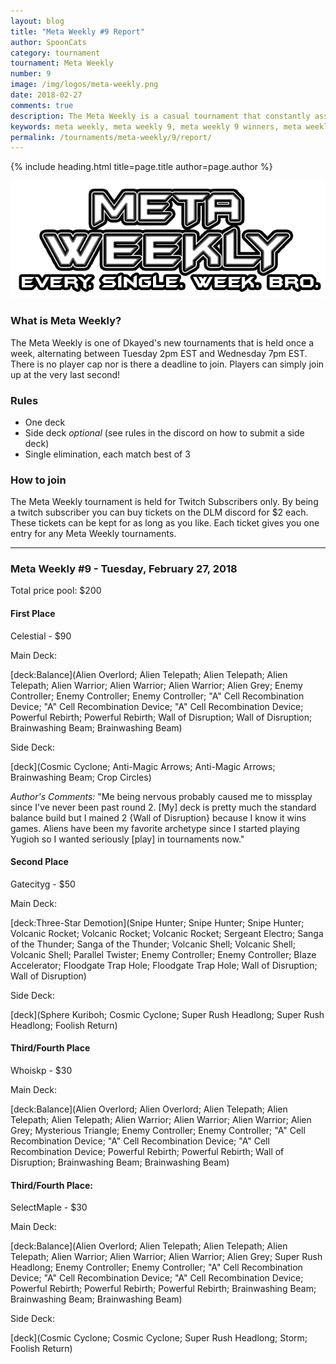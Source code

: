 ```yaml
---
layout: blog
title: "Meta Weekly #9 Report"
author: SpoonCats
category: tournament
tournament: Meta Weekly
number: 9
image: /img/logos/meta-weekly.png
date: 2018-02-27
comments: true
description: The Meta Weekly is a casual tournament that constantly assesses the ever changing Meta. Check out the report of these Top Players, their decks, and Prizes for the week of February 27, 2018. 
keywords: meta weekly, meta weekly 9, meta weekly 9 winners, meta weekly 9 decks, tournament, Dkayed, aliens, snipe hunter, volcanics, volcanic rocket, blaze accelerator
permalink: /tournaments/meta-weekly/9/report/
---
```


{% include heading.html title=page.title author=page.author %}

![](/img/logos/meta-weekly.png)

### What is Meta Weekly?
The Meta Weekly is one of Dkayed's new tournaments that is held once a week, alternating between Tuesday 2pm EST and Wednesday 7pm EST. There is no player cap nor is there a deadline to join. Players can simply join up at the very last second!

### Rules
* One deck
* Side deck *optional* (see rules in the discord on how to submit a side deck)
* Single elimination, each match best of 3

### How to join
The Meta Weekly tournament is held for Twitch Subscribers only. By being a twitch subscriber you can buy tickets on the DLM discord for $2 each. These tickets can be kept for as long as you like. Each ticket gives you one entry for any Meta Weekly tournaments.

----------

### Meta Weekly #9 - Tuesday, February 27, 2018
Total price pool: $200

#### First Place
Celestial - $90

Main Deck:

[deck:Balance](Alien Overlord; Alien Telepath; Alien Telepath; Alien Telepath; Alien Warrior; Alien Warrior; Alien Warrior; Alien Grey; Enemy Controller; Enemy Controller; Enemy Controller; "A" Cell Recombination Device; "A" Cell Recombination Device; "A" Cell Recombination Device; Powerful Rebirth; Powerful Rebirth; Wall of Disruption; Wall of Disruption; Brainwashing Beam; Brainwashing Beam)

Side Deck:

[deck](Cosmic Cyclone; Anti-Magic Arrows; Anti-Magic Arrows; Brainwashing Beam; Crop Circles)

*Author's Comments:* "Me being nervous probably caused me to missplay since I've never been past round 2. [My] deck is pretty much the standard balance build but I mained 2 {Wall of Disruption} because I know it wins games. Aliens have been my favorite archetype since I started playing Yugioh so I wanted seriously [play] in tournaments now."

#### Second Place
Gatecityg - $50

Main Deck:

[deck:Three-Star Demotion](Snipe Hunter; Snipe Hunter; Snipe Hunter; Volcanic Rocket; Volcanic Rocket; Volcanic Rocket; Sergeant Electro; Sanga of the Thunder; Sanga of the Thunder; Volcanic Shell; Volcanic Shell; Volcanic Shell; Parallel Twister; Enemy Controller; Enemy Controller; Blaze Accelerator; Floodgate Trap Hole; Floodgate Trap Hole; Wall of Disruption; Wall of Disruption)

Side Deck:

[deck](Sphere Kuriboh; Cosmic Cyclone; Super Rush Headlong; Super Rush Headlong; Foolish Return)

#### Third/Fourth Place
Whoiskp - $30

Main Deck:

[deck:Balance](Alien Overlord; Alien Overlord; Alien Telepath; Alien Telepath; Alien Telepath; Alien Warrior; Alien Warrior; Alien Warrior; Alien Grey; Mysterious Triangle; Enemy Controller; Enemy Controller; "A" Cell Recombination Device; "A" Cell Recombination Device; "A" Cell Recombination Device; Powerful Rebirth; Powerful Rebirth; Wall of Disruption; Brainwashing Beam; Brainwashing Beam)

#### Third/Fourth Place:
SelectMaple - $30

Main Deck:

[deck:Balance](Alien Overlord; Alien Telepath; Alien Telepath; Alien Telepath; Alien Warrior; Alien Warrior; Alien Warrior; Alien Grey; Super Rush Headlong; Enemy Controller; Enemy Controller; "A" Cell Recombination Device; "A" Cell Recombination Device; "A" Cell Recombination Device; Powerful Rebirth; Powerful Rebirth; Powerful Rebirth; Brainwashing Beam; Brainwashing Beam; Brainwashing Beam)

Side Deck:

[deck](Cosmic Cyclone; Cosmic Cyclone; Super Rush Headlong; Storm; Foolish Return)